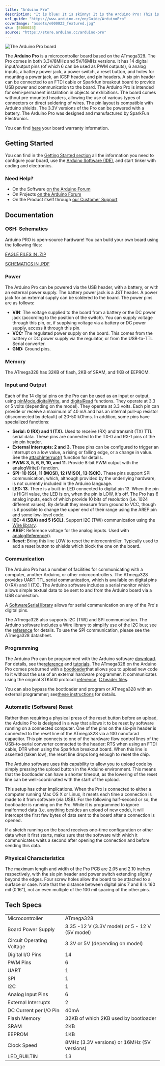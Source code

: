 ```yaml
---
title: "Arduino Pro"
description: "It is blue! It is skinny! It is the Arduino Pro! This is a 5V (16MHz) or 3.3V (8MHz) Arduino in a super-sleek form factor that will fit easily into your next small project"
url_guide: "https://www.arduino.cc/en/Guide/ArduinoPro"
coverImage: "assets/e000023_featured.jpg"
sku: [E000023]
source: "https://store.arduino.cc/arduino-pro"
---
```


![The Arduino Pro board](./assets/e000023_featured.jpg)

The **Arduino Pro** is a microcontroller board based on the ATmega328\. The Pro comes in both 3.3V/8MHz and 5V/16MHz versions. It has 14 digital input/output pins (of which 6 can be used as PWM outputs), 6 analog inputs, a battery power jack, a power switch, a reset button, and holes for mounting a power jack, an ICSP header, and pin headers. A six pin header can be connected to an FTDI cable or Sparkfun breakout board to provide USB power and communication to the board. The Arduino Pro is intended for semi-permanent installation in objects or exhibitions. The board comes without pre-mounted headers, allowing the use of various types of connectors or direct soldering of wires. The pin layout is compatible with Arduino shields. The 3.3V versions of the Pro can be powered with a battery. The Arduino Pro was designed and manufactured by SparkFun Electronics.

You can find [here](https://www.arduino.cc/en/Main/warranty) your board warranty information.

## Getting Started

You can find in the [Getting Started section](https://www.arduino.cc/en/Guide/ArduinoPro) all the information you need to configure your board, use the [Arduino Software (IDE)](https://www.arduino.cc/en/Main/Software), and start tinker with coding and electronics.

### Need Help?

* On the Software [on the Arduino Forum](https://forum.arduino.cc/index.php?board=63.0)
* On Projects [on the Arduino Forum](https://forum.arduino.cc/index.php?board=3.0)
* On the Product itself through [our Customer Support](https://support.arduino.cc/hc)

## Documentation

### OSH: Schematics

Arduino PRO is open-source hardware! You can build your own board using the following files:

[EAGLE FILES IN .ZIP](https://www.arduino.cc/en/uploads/Main/arduino-pro-reference-design.zip)

[SCHEMATICS IN .PDF](https://www.arduino.cc/en/uploads/Main/Arduino-Pro-schematic.pdf)

### Power

The Arduino Pro can be powered via the USB header, with a battery, or with an external power supply. The battery power jack is a JST header. A power jack for an external supply can be soldered to the board. The power pins are as follows:

* **VIN:** The voltage supplied to the board from a battery or the DC power jack (according to the position of the switch). You can supply voltage through this pin, or, if supplying voltage via a battery or DC power supply, access it through this pin.
* **VCC:** The regulated power supply on the board. This comes from the battery or DC power supply via the regulator, or from the USB-to-TTL Serial converter.
* **GND:** Ground pins.

### Memory

The ATmega328 has 32KB of flash, 2KB of SRAM, and 1KB of EEPROM.

### Input and Output

Each of the 14 digital pins on the Pro can be used as an input or output, using [pinMode](https://www.arduino.cc/reference/en/language/functions/digital-io/pinmode/),[digitalWrite](https://www.arduino.cc/reference/en/language/functions/digital-io/digitalwrite/), and [digitalRead](https://www.arduino.cc/reference/en/language/functions/digital-io/digitalread/) functions. They operate at 3.3 or 5 volts (depending on the model). They operate at 3.3 volts. Each pin can provide or receive a maximum of 40 mA and has an internal pull-up resistor (disconnected by default) of 20-50 kOhms. In addition, some pins have specialized functions:

* **Serial: 0 (RX) and 1 (TX).** Used to receive (RX) and transmit (TX) TTL serial data. These pins are connected to the TX-0 and RX-1 pins of the six pin header.
* **External Interrupts: 2 and 3.** These pins can be configured to trigger an interrupt on a low value, a rising or falling edge, or a change in value. See the [attachInterrupt()](https://www.arduino.cc/reference/en/language/functions/external-interrupts/attachinterrupt/) function for details.
* **PWM: 3, 5, 6, 9, 10, and 11.** Provide 8-bit PWM output with the [analogWrite()](https://www.arduino.cc/en/Reference/AnalogWrite) function.
* **SPI: 10 (SS), 11 (MOSI), 12 (MISO), 13 (SCK).** These pins support SPI communication, which, although provided by the underlying hardware, is not currently included in the Arduino language.
* **LED: 13.** There is a built-in LED connected to digital pin 13\. When the pin is HIGH value, the LED is on, when the pin is LOW, it's off. The Pro has 6 analog inputs, each of which provide 10 bits of resolution (i.e. 1024 different values). By default they measure from ground to VCC, though is it possible to change the upper end of their range using the AREF pin and some low-level code.
* **I2C: 4 (SDA) and 5 (SCL).** Support I2C (TWI) communication using the [Wire library](https://www.arduino.cc/en/Reference/Wire).
* **AREF:** Reference voltage for the analog inputs. Used with [analogReference](https://www.arduino.cc/reference/en/language/functions/analog-io/analogreference/)().
* **Reset:** Bring this line LOW to reset the microcontroller. Typically used to add a reset button to shields which block the one on the board.

### Communication

The Arduino Pro has a number of facilities for communicating with a computer, another Arduino, or other microcontrollers. The ATmega328 provides UART TTL serial communication, which is available on digital pins 0 (RX) and 1 (TX). The Arduino software includes a serial monitor which allows simple textual data to be sent to and from the Arduino board via a USB connection.

A [SoftwareSerial library](https://docs.arduino.cc/learn/built-in-libraries/software-serial) allows for serial communication on any of the Pro's digital pins.

The ATmega328 also supports I2C (TWI) and SPI communication. The Arduino software includes a Wire library to simplify use of the I2C bus; see the [reference](https://www.arduino.cc/reference/en/language/functions/communication/wire/) for details. To use the SPI communication, please see the ATmega328 datasheet.

### Programming

The Arduino Pro can be programmed with the Arduino software [download](https://www.arduino.cc/en/software). For details, see the[reference](https://www.arduino.cc/reference/en/) and [tutorials](https://docs.arduino.cc/tutorials/). The ATmega328 on the Arduino Pro comes preburned with a [bootloader](https://docs.arduino.cc/hacking/software/Bootloader)that allows you to upload new code to it without the use of an external hardware programmer. It communicates using the original STK500 protocol [reference](http://www.atmel.com/dyn/resources/prod*documents/doc2525.pdf), [C header files](http://www.atmel.com/dyn/resources/prod*documents/avr061.zip).

You can also bypass the bootloader and program or ATmega328 with an external programmer; see[these instructions](https://docs.arduino.cc/hacking/software/Programmer) for details.

### Automatic (Software) Reset

Rather then requiring a physical press of the reset button before an upload, the Arduino Pro is designed in a way that allows it to be reset by software running on a connected computer. One of the pins on the six-pin header is connected to the reset line of the ATmega328 via a 100 nanofarad capacitor. This pin connects to one of the hardware flow control lines of the USB-to-serial converter connected to the header: RTS when using an FTDI cable, DTR when using the Sparkfun breakout board. When this line is asserted (taken low), the reset line drops long enough to reset the chip.

The Arduino software uses this capability to allow you to upload code by simply pressing the upload button in the Arduino environment. This means that the bootloader can have a shorter timeout, as the lowering of the reset line can be well-coordinated with the start of the upload.

This setup has other implications. When the Pro is connected to either a computer running Mac OS X or Linux, it resets each time a connection is made to it from software (via USB). For the following half-second or so, the bootloader is running on the Pro. While it is programmed to ignore malformed data (i.e. anything besides an upload of new code), it will intercept the first few bytes of data sent to the board after a connection is opened.

If a sketch running on the board receives one-time configuration or other data when it first starts, make sure that the software with which it communicates waits a second after opening the connection and before sending this data.

### Physical Characteristics

The maximum length and width of the Pro PCB are 2.05 and 2.10 inches respectively, with the six pin header and power switch extending slightly beyond the edges. Four screw holes allow the board to be attached to a surface or case. Note that the distance between digital pins 7 and 8 is 160 mil (0.16"), not an even multiple of the 100 mil spacing of the other pins.

## Tech Specs

|                           |                                                |
| ------------------------- | ---------------------------------------------- |
| Microcontroller           | ATmega328                                      |
| Board Power Supply        | 3.35 -12 V (3.3V model) or 5 - 12 V (5V model) |
| Circuit Operating Voltage | 3.3V or 5V (depending on model)                |
| Digital I/O Pins          | 14                                             |
| PWM Pins                  | 6                                              |
| UART                      | 1                                              |
| SPI                       | 1                                              |
| I2C                       | 1                                              |
| Analog Input Pins         | 6                                              |
| External Interrupts       | 2                                              |
| DC Current per I/O Pin    | 40mA                                           |
| Flash Memory              | 32KB of which 2KB used by bootloader           |
| SRAM                      | 2KB                                            |
| EEPROM                    | 1KB                                            |
| Clock Speed               | 8MHz (3.3V versions) or 16MHz (5V versions)    |
| LED_BUILTIN               | 13                                             |